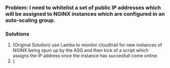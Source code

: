 ### Problem: I need to whitelist a set of public IP addresses which will be assigned to NGINX instances which are configured in an auto-scaling group. 

### Solutions

1. (Original Solution) use Lamba to monitor cloudtrail for new instances of NGINX being spun up by the ASG and then kick of a script which assigns the IP address once the instance has succesfull come online. 
1. (
